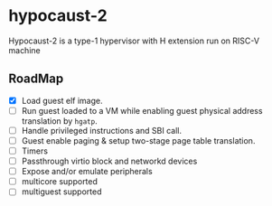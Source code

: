 # hypocaust-2
Hypocaust-2 is a  type-1 hypervisor with H extension run on RISC-V machine

## RoadMap
- [x] Load guest elf image.
- [ ] Run guest loaded to a VM while enabling guest physical address translation by `hgatp`.
- [ ] Handle privileged instructions and SBI call.
- [ ] Guest enable paging & setup two-stage page table translation.
- [ ] Timers
- [ ] Passthrough virtio block and networkd devices
- [ ] Expose and/or emulate peripherals
- [ ] multicore supported
- [ ] multiguest supported
